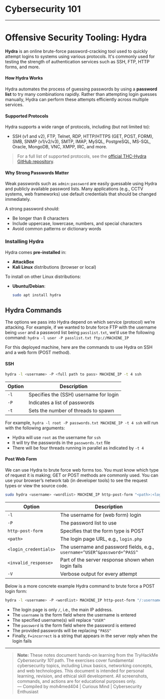 
# Cybersecurity 101 
---
# Offensive Security Tooling: Hydra

**Hydra** is an online brute-force password-cracking tool used to quickly attempt logins to systems using various protocols. It's commonly used for testing the strength of authentication services such as SSH, FTP, HTTP forms, and more.

#### How Hydra Works

Hydra automates the process of guessing passwords by using a **password list** to try many combinations rapidly. Rather than attempting login guesses manually, Hydra can perform these attempts efficiently across multiple services.

#### Supported Protocols

Hydra supports a wide range of protocols, including (but not limited to):

- SSH (v1 and v2), FTP, Telnet, RDP, HTTP/HTTPS (GET, POST, FORM), SMB, SNMP (v1/v2/v3), SMTP, IMAP, MySQL, PostgreSQL, MS-SQL, Oracle, MongoDB, VNC, XMPP, IRC, and more.

> For a full list of supported protocols, see the [official THC-Hydra GitHub repository](https://github.com/vanhauser-thc/thc-hydra).

#### Why Strong Passwords Matter

Weak passwords such as `admin:password` are easily guessable using Hydra and publicly available password lists. Many applications (e.g., CCTV systems, web frameworks) use default credentials that should be changed immediately.

A strong password should:
- Be longer than 8 characters
- Include uppercase, lowercase, numbers, and special characters
- Avoid common patterns or dictionary words

### Installing Hydra

Hydra comes **pre-installed** in:

- **AttackBox**
- **Kali Linux** distributions (browser or local)

To install on other Linux distributions:

- **Ubuntu/Debian**:  
  ```bash
  sudo apt install hydra
  ```

## Hydra Commands

The options we pass into Hydra depend on which service (protocol) we’re attacking. For example, if we wanted to brute force FTP with the username being `user` and a password list being `passlist.txt`, we’d use the following command: `hydra -l user -P passlist.txt ftp://MACHINE_IP`

For this deployed machine, here are the commands to use Hydra on SSH and a web form (POST method).

#### SSH
``` bash 
hydra -l <username> -P <full path to pass> MACHINE_IP -t 4 ssh
```

| Option | Description                            |
|--------|----------------------------------------|
| `-l`   | Specifies the (SSH) username for login |
| `-P`   | Indicates a list of passwords          |
| `-t`   | Sets the number of threads to spawn    |


For example, `hydra -l root -P passwords.txt MACHINE_IP -t 4 ssh` will run with the following arguments:

- Hydra will use `root` as the username for `ssh`
- It will try the passwords in the `passwords.txt` file
- There will be four threads running in parallel as indicated by `-t 4` 

#### Post Web Form

We can use Hydra to brute force web forms too. You must know which type of request it is making; GET or POST methods are commonly used. You can use your browser’s network tab (in developer tools) to see the request types or view the source code.

```bash 
sudo hydra <username> <wordlist> MACHINE_IP http-post-form "<path>:<login_credentials>:<invalid_response>"
```

| Option               | Description                                                                 |
|----------------------|-----------------------------------------------------------------------------|
| `-l`                 | The username for (web form) login                                           |
| `-P`                 | The password list to use                                                    |
| `http-post-form`     | Specifies that the form type is POST                                        |
| `<path>`             | The login page URL, e.g., `login.php`                                       |
| `<login_credentials>`| The username and password fields, e.g., `username=^USER^&password=^PASS^`   |
| `<invalid_response>` | Part of the server response shown when login fails                          |
| `-V`                 | Verbose output for every attempt                                            |


Below is a more concrete example Hydra command to brute force a POST login form:

```bash 
hydra -l <username> -P <wordlist> MACHINE_IP http-post-form "/:username=^USER^&password=^PASS^:F=incorrect" -V
```
- The login page is only `/`, i.e., the main IP address.
- The `username` is the form field where the username is entered
- The specified username(s) will replace `^USER^`
- The `password` is the form field where the password is entered
- The provided passwords will be replacing `^PASS^`
- Finally, `F=incorrect` is a string that appears in the server reply when the login fails

---
> **Note:** These notes document hands-on learning from the TryHackMe *Cybersecurity 101* path. The exercises cover fundamental cybersecurity topics, including Linux basics, networking concepts, and web technologies. This document is intended for personal learning, revision, and ethical skill development. All screenshots, commands, and actions are for educational purposes only.  
> — Compiled by moh4med404 | Curious Mind | Cybersecurity Enthusiast